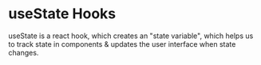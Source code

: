 # useState Hooks

useState is a react hook, which creates an "state variable", which helps us to track state in components & updates the user interface when state changes.